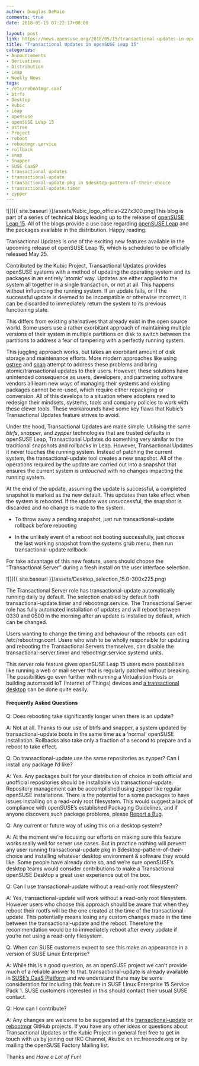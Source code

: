 ```yaml
---
author: Douglas DeMaio
comments: true
date: 2018-05-15 07:22:17+00:00

layout: post
link: https://news.opensuse.org/2018/05/15/transactional-updates-in-opensuse-leap-15/
title: "Transactional Updates in openSUSE Leap 15"
categories:
- Announcements
- Derivatives
- Distribution
- Leap
- Weekly News
tags:
- /etc/rebootmgr.conf
- btrfs
- Desktop
- kubic
- Leap
- opensuse
- openSUSE Leap 15
- ostree
- Project
- reboot
- rebootmgr.service
- rollback
- snap
- Snapper
- SUSE CaaSP
- transactional updates
- transactional-update
- transactional-update pkg in $desktop-pattern-of-their-choice
- transactional-update.timer
- zypper
---
```

![]({{ site.baseurl }}/assets/Kubic_logo_official-227x300.png)This blog is part of a series of technical blogs leading up to the release of [openSUSE Leap 15](https://en.opensuse.org/Portal:15.0). All of the blogs provide a use case regarding [openSUSE Leap](https://en.opensuse.org/Portal:Leap) and the packages available in the distribution. Happy reading.

Transactional Updates is one of the exciting new features available in the upcoming release of openSUSE Leap 15, which is scheduled to be officially released May 25.

Contributed by the Kubic Project, Transactional Updates provides openSUSE systems with a method of updating the operating system and its packages in an entirely ‘atomic’ way. Updates are either applied to the system all together in a single transaction, or not at all. This happens without influencing the running system. If an update fails, or if the successful update is deemed to be incompatible or otherwise incorrect, it can be discarded to immediately return the system to its previous functioning state.

This differs from existing alternatives that already exist in the open source world. Some users use a rather exorbitant approach of maintaining multiple versions of their system in multiple partitions on disk to switch between the partitions to address a fear of tampering with a perfectly running system.

This juggling approach works, but takes an exorbitant amount of disk storage and maintenance efforts. More modern approaches like using [ostree](https://ostree.readthedocs.io/en/latest/) and [snap](https://snapcraft.io/) attempt to address these problems and bring atomic/transactional updates to their users. However, these solutions have unintended consequence as users, developers, and partnering software vendors all learn new ways of managing their systems and existing packages cannot be re-used, which require either repackging or conversion. All of this develops to a situation where adopters need to redesign their mindsets, systems, tools and company policies to work with these clever tools. These workarounds have some key flaws that Kubic’s Transactional Updates feature strives to avoid.

Under the hood, Transactional Updates are made simple. Utilising the same _btrfs_, _snapper_, and _zypper_ technologies that are trusted defaults in openSUSE Leap, Transactional Updates do something very similar to the traditional snapshots and rollbacks in Leap. However, Transactional Updates it never touches the running system. Instead of patching the current system, the transactional-update tool creates a new snapshot. All of the operations required by the update are carried out into a snapshot that ensures the current system is _untouched_ with no changes impacting the running system.

<!-- more -->At the end of the update, assuming the update is successful, a completed snapshot is marked as the new default. This updates then take effect when the system is rebooted. If the update was unsuccessful, the snapshot is discarded and no change is made to the system.



 	
  * To throw away a pending snapshot, just run transactional-update rollback before rebooting

 	
  * In the unlikely event of a reboot not booting successfully, just choose the last working snapshot from the systems grub menu, then run transactional-update rollback


For take advantage of this new feature, users should choose the “Transactional Server” during a fresh install on the user interface selection.

![]({{ site.baseurl }}/assets/Desktop_selection_15.0-300x225.png)

The Transactional Server role has transactional-update automatically running daily by default. The selection enabled by default both transactional-update.timer and rebootmgr.service. The Transactional Server role has fully automated installation of updates and will reboot between 0330 and 0500 in the morning after an update is installed by default, which can be changed.

Users wanting to change the timing and behaviour of the reboots can edit /etc/rebootmgr.conf. Users who wish to be wholly responsible for updating and rebooting the Transactional Servers themselves, can disable the transactional-server.timer and rebootmgr.service systemd units.

This server role feature gives openSUSE Leap 15 users more possibilities like running a web or mail server that is regularly patched without breaking. The possibilities go even further with running a Virtualistion Hosts or building automated IoT (Internet of Things) devices and [a transactional desktop](https://rootco.de/2017-11-16-hackweek-2017-conclusion/) can be done quite easily.


#### **Frequently Asked Questions**


Q: Does rebooting take significantly longer when there is an update?

A: Not at all. Thanks to our use of btrfs and snapper, a system updated by transactional-update boots in the same time as a ‘normal’ openSUSE installation. Rollbacks also take only a fraction of a second to prepare and a reboot to take effect.

Q: Do transactional-update use the same repositories as zypper? Can I install any package I’d like?

A: Yes. Any packages built for your distribution of choice in both official and unofficial repositories should be installable via transactional-update. Repository management can be accomplished using zypper like regular openSUSE installations. There is the potential for a some packages to have issues installing on a read-only root filesystem. This would suggest a lack of compliance with openSUSE’s established Packaging Guidelines, and if anyone discovers such package problems, please [Report a Bug](https://bugs.opensuse.org/).

Q: Any current or future way of using this on a desktop system?

A: At the moment we’re focusing our efforts on making sure this feature works really well for server use cases. But in practice nothing will prevent any user running transactional-update pkg in $desktop-pattern-of-their-choice and installing whatever desktop environment & software they would like. Some people have already done so, and we’re sure openSUSE’s desktop teams would consider contributions to make a Transactional openSUSE Desktop a great user experience out of the box.

Q: Can I use transactional-update without a read-only root filesystem?

A: Yes, transactional-update will work without a read-only root filesystem. However users who choose this approach should be aware that when they reboot their rootfs will be the one created at the time of the transactional-update. This potentially means losing any custom changes made in the time between the transactional-update and the reboot. Therefore the recommendation would be to immediately reboot after every update if you’re not using a read-only filesystem.

Q: When can SUSE customers expect to see this make an appearance in a version of SUSE Linux Enterprise?

A: While this is a good question, as an openSUSE project we can’t provide much of a reliable answer to that. transactional-update is already available in [SUSE’s CaaS Platform](https://www.suse.com/products/caas-platform/) and we understand there may be some consideration for including this feature in SUSE Linux Enterprise 15 Service Pack 1. SUSE customers interested in this should contact their usual SUSE contact.

Q: How can I contribute?

A: Any changes are welcome to be suggested at the [transactional-update](https://github.com/openSUSE/transactional-update) or [rebootmgr](https://github.com/SUSE/rebootmgr) GitHub projects. If you have any other ideas or questions about Transactional Updates or the Kubic Project in general feel free to get in touch with us by joining our IRC Channel, #kubic on irc.freenode.org or by mailing the openSUSE Factory Mailing list.

Thanks and _Have a Lot of Fun!_		
